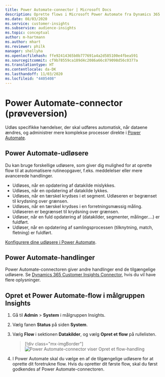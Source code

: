 ```yaml
---
title: Power Automate-connector | Microsoft Docs
description: Oprette flows i Microsoft Power Automate fra Dynamics 365 Customer Insights.
ms.date: 08/03/2020
ms.service: customer-insights
ms.subservice: audience-insights
ms.topic: conceptual
author: m-hartmann
ms.author: mhart
ms.reviewer: philk
manager: shellyha
ms.openlocfilehash: ffe92414365b0b777691a4a2d585100e4fbea591
ms.sourcegitcommit: cf9b78559ca189d4c2086a66c879098d56c0377a
ms.translationtype: HT
ms.contentlocale: da-DK
ms.lasthandoff: 11/03/2020
ms.locfileid: "4405408"
---
```

# <a name="power-automate-connector-preview"></a>Power Automate-connector (prøveversion)

Udløs specifikke hændelser, der skal udføres automatisk, når dataene ændres, og administrer mere komplekse processer direkte i [Power Automate](https://flow.microsoft.com/).

## <a name="power-automate-triggers"></a>Power Automate-udløsere

Du kan bruge forskellige udløsere, som giver dig mulighed for at oprette flow til at automatisere rutineopgaver, f.eks. meddelelser eller mere avancerede handlinger. 

- Udløses, når en opdatering af datakilde mislykkes. 
- Udløses, når en opdatering af datakilde lykkes.
- Udløses, når en tærskel krydses i et segment. Udløseren er begrænset til krydsning over grænsen.
- Udløses, når en tærskel krydses i en forretningsmæssig måling. Udløseren er begrænset til krydsning over grænsen.
- Udløser, når en fuld opdatering af (datakilder, segmenter, målinger....) er fuldført.
- Udløser, når en opdatering af samlingsprocessen (tilknytning, match, fletning) er fuldført.

[Konfigurere dine udløsere i Power Automate](https://flow.microsoft.com/connectors/shared_customerinsights/dynamics-365-customer-insights-connector/).

## <a name="power-automate-actions"></a>Power Automate-handlinger
Power Automate-connectoren giver andre handlinger end de tilgængelige udløsere. Se [Dynamics 365 Customer Insights Connector](https://docs.microsoft.com/connectors/customerinsights/), hvis du vil have flere oplysninger.

## <a name="create-a-power-automate-flow-in-audience-insights"></a>Opret et Power Automate-flow i målgruppen Insights

1. Gå til **Admin** > **System** i målgruppen Insights.

1. Vælg fanen **Status** på siden **System**.

1. Vælg **Flow** i sektionen **Datakilder**, og vælg **Opret et flow** på rullelisten.
   > [!div class="mx-imgBorder"]
   > ![Power Automate-connector viser Opret et flow-handling](media/power-automate-connector-create-flow.png "Power Automate-connector viser Opret et flow-handling")

1. I Power Automate skal du vælge en af de tilgængelige udløsere for at oprette dit foretrukne flow. Hvis du opretter dit første flow, skal du først godkendes af Power Automate-connectoren.
